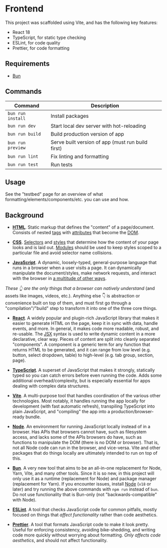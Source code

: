 # Frontend

This project was scaffolded using Vite, and has the following key features:

- React 18
- TypeScript, for static type checking
- ESLint, for code quality
- Prettier, for code formatting

## Requirements

- [Bun](https://bun.sh/)

## Commands

| Command           | Description                                       |
| ----------------- | ------------------------------------------------- |
| `bun run install` | Install packages                                  |
| `bun run dev`     | Start local dev server with hot-reloading         |
| `bun run build`   | Build production version of app                   |
| `bun run preview` | Serve built version of app (must run build first) |
| `bun run lint`    | Fix linting and formatting                        |
| `bun run test`    | Run tests                                         |

## Usage

See the "testbed" page for an overview of what formatting/elements/components/etc. you can use and how.

## Background

- **[HTML](https://developer.mozilla.org/en-US/docs/Web/HTML/Reference)**.
  Static markup that defines the "content" of a page/document.
  Consists of nested [tags](https://developer.mozilla.org/en-US/docs/Web/HTML/Element) with [attributes](https://developer.mozilla.org/en-US/docs/Web/HTML/Attributes) that become the [DOM](https://developer.mozilla.org/en-US/docs/Glossary/DOM).

- **[CSS](https://developer.mozilla.org/en-US/docs/Web/css/Reference)**.
  [Selectors](https://developer.mozilla.org/en-US/docs/Web/CSS/CSS_selectors) and [styles](https://developer.mozilla.org/en-US/docs/Web/CSS/Reference) that determine how the content of your page looks and is laid out.
  [Modules](https://vitejs.dev/guide/features.html#css-modules) should be used to keep styles scoped to a particular file and avoid selector name collisions.

- **[JavaScript](https://developer.mozilla.org/en-US/docs/Web/JavaScript)**.
  A dynamic, loosely-typed, general-purpose language that runs in a browser when a user visits a page.
  It can dynamically manipulate the document/styles, make network requests, and interact with the browser in [a multitude of other ways](https://developer.mozilla.org/en-US/docs/Learn/JavaScript/Client-side_web_APIs).

_These 👆 are the only things that a browser can natively understand_ (and assets like images, videos, etc.).
Anything else 👇 is abstraction or convenience built on top of them, and must first go through a "compilation"/"build" step to transform it into one of the three core things.

- **[React](https://react.dev/learn)**.
  A widely popular and plugin-rich JavaScript library that makes it easier to generate HTML on the page, keep it in sync with data, handle events, and more.
  In general, it makes code more readable, robust, and re-usable.
  The [JSX](https://react.dev/learn/writing-markup-with-jsx) syntax is used to write dynamic content in a more declarative, clear way.
  Pieces of content are split into cleanly separated "components".
  A component is a generic term for any function that returns HTML to be generated, and it can range from low level (e.g. button, select dropdown, table) to high-level (e.g. tab group, section, page).

- **[TypeScript](https://en.wikipedia.org/wiki/TypeScript)**.
  A superset of JavaScript that makes it strongly, statically typed so you can catch errors before even running the code.
  Adds some additional overhead/complexity, but is especially essential for apps dealing with complex data structures.

- **[Vite](https://vitejs.dev/)**.
  A multi-purpose tool that handles coordination of the various other technologies.
  Most notably, it handles running the app locally for development (with fast automatic refresh), transpiling TypeScript into plain JavaScript, and "compiling" the app into a production/browser-ready bundle.

- **[Node](https://nodejs.org/en/)**.
  An environment for running JavaScript locally instead of in a browser.
  Has APIs that browsers cannot have, such as filesystem access, and lacks some of the APIs browsers do have, such as functions to manipulate the DOM (there is no DOM or browser).
  That is, not all Node code can run in the browser, and vice-versa.
  Vite and other packages that do things locally are ultimately intended to run on top of this.

- **[Bun](https://bun.sh/)**.
  A very new tool that aims to be an all-in-one replacement for Node, Yarn, Vite, and many other tools.
  Since it is so new, in this project will only use it as a runtime (replacement for Node) and package manager (replacement for Yarn).
  If you encounter issues, install [Node](https://nodejs.org/en) (`v18` or later) and try running the above commands with `npm run` instead of `bun`.
  Do not use functionality that is Bun-only (not "backwards-compatible" with Node).

- **[ESLint](https://eslint.org/)**.
  A tool that checks JavaScript code for common pitfalls, mostly focused on things that _affect functionality_ rather than code aesthetics.

- **[Prettier](https://prettier.io/)**.
  A tool that formats JavaScript code to make it look pretty.
  Useful for enforcing consistency, avoiding bike-shedding, and writing code more quickly without worrying about formatting.
  _Only affects code aesthetics_, and should not affect functionality.

